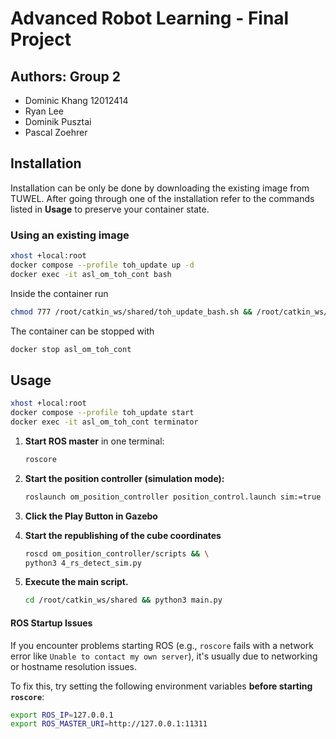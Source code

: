 # Advanced Robot Learning - Final Project

## Authors: Group 2
- Dominic Khang 12012414
- Ryan Lee
- Dominik Pusztai
- Pascal Zoehrer 

## Installation

Installation can be only be done by downloading the existing image from TUWEL. After going through one of the installation refer to the commands listed in **Usage** to preserve your container state.

### Using an existing image
``` bash
xhost +local:root
docker compose --profile toh_update up -d
docker exec -it asl_om_toh_cont bash
```
Inside the container run
``` bash
chmod 777 /root/catkin_ws/shared/toh_update_bash.sh && /root/catkin_ws/shared/toh_update_bash.sh && source ~/.bashrc
```

The container can be stopped with
``` bash
docker stop asl_om_toh_cont
```

## Usage
``` bash
xhost +local:root
docker compose --profile toh_update start
docker exec -it asl_om_toh_cont terminator
```

1. **Start ROS master** in one terminal:
   ```bash
   roscore
   ```

2. **Start the position controller (simulation mode):**
   ```bash
   roslaunch om_position_controller position_control.launch sim:=true
   ```

3. **Click the Play Button in Gazebo**

4. **Start the republishing of the cube coordinates**
   ```bash 
   roscd om_position_controller/scripts && \
   python3 4_rs_detect_sim.py 
   ```

5. **Execute the main script.**
   ```bash 
   cd /root/catkin_ws/shared && python3 main.py
   ```

#### ROS Startup Issues

If you encounter problems starting ROS (e.g., `roscore` fails with a network error like `Unable to contact my own server`), it's usually due to networking or hostname resolution issues.

To fix this, try setting the following environment variables **before starting `roscore`**:

```bash
export ROS_IP=127.0.0.1
export ROS_MASTER_URI=http://127.0.0.1:11311
```




